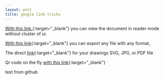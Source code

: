 ```yaml
---
layout: post
title: google link tricks
---
```


[With this link.](https://docs.google.com/spreadsheets/d/SHEET_ID/preview){:target="_blank"} you can view the document in reader mode without cluster of ui.

[With this link](https://docs.google.com/document/d/DOC_FILE_ID/export?format=pdf){:target="_blank"}  you can export any file with any format,

The direct [link](https://docs.google.com/drawings/d/FILE_ID/export/svg){:target="_blank"} for your drawings SVG, JPG, or PDF file

Qr code on the fly [with this link](https://chart.googleapis.com/chart?chs=500x500&cht=qr&chld=H&chl=texthere){:target="_blank"}

test from github
